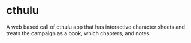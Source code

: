 # cthulu
A web based call of cthulu app that has interactive character sheets and treats the campaign as a book, which chapters, and notes
